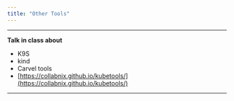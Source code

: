 ```yaml
---
title: "Other Tools"
---
```




---
**Talk in class about**

- K9S
- kind
- Carvel tools
- [https://collabnix.github.io/kubetools/](https://collabnix.github.io/kubetools/)

---